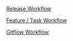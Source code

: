 [Release Workflow](https://learngitbranching.js.org/?NODEMO&command=importTreeNow%20%7B%22branches%22%3A%7B%22main%22%3A%7B%22remoteTrackingBranchID%22%3Anull%2C%22remote%22%3Afalse%2C%22target%22%3A%22C8%22%2C%22id%22%3A%22main%22%2C%22type%22%3A%22branch%22%7D%2C%22v1%22%3A%7B%22remoteTrackingBranchID%22%3Anull%2C%22remote%22%3Afalse%2C%22target%22%3A%22C9%22%2C%22id%22%3A%22v1%22%2C%22type%22%3A%22branch%22%7D%2C%22v2%22%3A%7B%22remoteTrackingBranchID%22%3Anull%2C%22remote%22%3Afalse%2C%22target%22%3A%22C10%22%2C%22id%22%3A%22v2%22%2C%22type%22%3A%22branch%22%7D%7D%2C%22commits%22%3A%7B%22C0%22%3A%7B%22type%22%3A%22commit%22%2C%22parents%22%3A%5B%5D%2C%22author%22%3A%22Peter%20Cottle%22%2C%22createTime%22%3A%22Mon%20Nov%2005%202012%2000%3A56%3A47%20GMT-0800%20%28PST%29%22%2C%22commitMessage%22%3A%22Quick%20Commit.%20Go%20Bears%21%22%2C%22id%22%3A%22C0%22%2C%22rootCommit%22%3Atrue%7D%2C%22C1%22%3A%7B%22type%22%3A%22commit%22%2C%22parents%22%3A%5B%22C0%22%5D%2C%22author%22%3A%22Peter%20Cottle%22%2C%22createTime%22%3A%22Mon%20Nov%2005%202012%2000%3A56%3A47%20GMT-0800%20%28PST%29%22%2C%22commitMessage%22%3A%22Quick%20Commit.%20Go%20Bears%21%22%2C%22id%22%3A%22C1%22%7D%2C%22C2%22%3A%7B%22type%22%3A%22commit%22%2C%22parents%22%3A%5B%22C1%22%5D%2C%22author%22%3A%22Peter%20Cottle%22%2C%22createTime%22%3A%22Fri%20Mar%2024%202023%2010%3A01%3A08%20GMT+0000%20%28Greenwich%20Mean%20Time%29%22%2C%22commitMessage%22%3A%22Quick%20commit.%20Go%20Bears%21%22%2C%22id%22%3A%22C2%22%7D%2C%22C3%22%3A%7B%22type%22%3A%22commit%22%2C%22parents%22%3A%5B%22C2%22%5D%2C%22author%22%3A%22Peter%20Cottle%22%2C%22createTime%22%3A%22Fri%20Mar%2024%202023%2010%3A01%3A31%20GMT+0000%20%28Greenwich%20Mean%20Time%29%22%2C%22commitMessage%22%3A%22Quick%20commit.%20Go%20Bears%21%22%2C%22id%22%3A%22C3%22%7D%2C%22C4%22%3A%7B%22type%22%3A%22commit%22%2C%22parents%22%3A%5B%22C3%22%5D%2C%22author%22%3A%22Peter%20Cottle%22%2C%22createTime%22%3A%22Fri%20Mar%2024%202023%2010%3A01%3A43%20GMT+0000%20%28Greenwich%20Mean%20Time%29%22%2C%22commitMessage%22%3A%22Quick%20commit.%20Go%20Bears%21%22%2C%22id%22%3A%22C4%22%7D%2C%22C5%22%3A%7B%22type%22%3A%22commit%22%2C%22parents%22%3A%5B%22C2%22%5D%2C%22author%22%3A%22Peter%20Cottle%22%2C%22createTime%22%3A%22Fri%20Mar%2024%202023%2010%3A02%3A39%20GMT+0000%20%28Greenwich%20Mean%20Time%29%22%2C%22commitMessage%22%3A%22Quick%20commit.%20Go%20Bears%21%22%2C%22id%22%3A%22C5%22%7D%2C%22C6%22%3A%7B%22type%22%3A%22commit%22%2C%22parents%22%3A%5B%22C4%22%5D%2C%22author%22%3A%22Peter%20Cottle%22%2C%22createTime%22%3A%22Fri%20Mar%2024%202023%2010%3A03%3A12%20GMT+0000%20%28Greenwich%20Mean%20Time%29%22%2C%22commitMessage%22%3A%22Quick%20commit.%20Go%20Bears%21%22%2C%22id%22%3A%22C6%22%7D%2C%22C7%22%3A%7B%22type%22%3A%22commit%22%2C%22parents%22%3A%5B%22C6%22%5D%2C%22author%22%3A%22Peter%20Cottle%22%2C%22createTime%22%3A%22Fri%20Mar%2024%202023%2010%3A03%3A35%20GMT+0000%20%28Greenwich%20Mean%20Time%29%22%2C%22commitMessage%22%3A%22Quick%20commit.%20Go%20Bears%21%22%2C%22id%22%3A%22C7%22%7D%2C%22C8%22%3A%7B%22type%22%3A%22commit%22%2C%22parents%22%3A%5B%22C7%22%5D%2C%22author%22%3A%22Peter%20Cottle%22%2C%22createTime%22%3A%22Fri%20Mar%2024%202023%2010%3A03%3A39%20GMT+0000%20%28Greenwich%20Mean%20Time%29%22%2C%22commitMessage%22%3A%22Quick%20commit.%20Go%20Bears%21%22%2C%22id%22%3A%22C8%22%7D%2C%22C9%22%3A%7B%22type%22%3A%22commit%22%2C%22parents%22%3A%5B%22C5%22%5D%2C%22author%22%3A%22Peter%20Cottle%22%2C%22createTime%22%3A%22Fri%20Mar%2024%202023%2010%3A03%3A55%20GMT+0000%20%28Greenwich%20Mean%20Time%29%22%2C%22commitMessage%22%3A%22Quick%20commit.%20Go%20Bears%21%22%2C%22id%22%3A%22C9%22%7D%2C%22C10%22%3A%7B%22type%22%3A%22commit%22%2C%22parents%22%3A%5B%22C6%22%5D%2C%22author%22%3A%22Peter%20Cottle%22%2C%22createTime%22%3A%22Fri%20Mar%2024%202023%2010%3A04%3A17%20GMT+0000%20%28Greenwich%20Mean%20Time%29%22%2C%22commitMessage%22%3A%22Quick%20commit.%20Go%20Bears%21%22%2C%22id%22%3A%22C10%22%7D%7D%2C%22tags%22%3A%7B%22v1.0.0%22%3A%7B%22target%22%3A%22C2%22%2C%22id%22%3A%22v1.0.0%22%2C%22type%22%3A%22tag%22%7D%2C%22v1.0.1%22%3A%7B%22target%22%3A%22C5%22%2C%22id%22%3A%22v1.0.1%22%2C%22type%22%3A%22tag%22%7D%2C%22v1.0.2%22%3A%7B%22target%22%3A%22C9%22%2C%22id%22%3A%22v1.0.2%22%2C%22type%22%3A%22tag%22%7D%2C%22v2.0.0%22%3A%7B%22target%22%3A%22C6%22%2C%22id%22%3A%22v2.0.0%22%2C%22type%22%3A%22tag%22%7D%2C%22v2.0.1%22%3A%7B%22target%22%3A%22C10%22%2C%22id%22%3A%22v2.0.1%22%2C%22type%22%3A%22tag%22%7D%7D%2C%22HEAD%22%3A%7B%22id%22%3A%22HEAD%22%2C%22target%22%3A%22main%22%2C%22type%22%3A%22general%20ref%22%7D%7D)

[Feature / Task Workflow](https://learngitbranching.js.org/?NODEMO&command=importTreeNow%20%7B%22branches%22%3A%7B%22main%22%3A%7B%22remoteTrackingBranchID%22%3Anull%2C%22remote%22%3Afalse%2C%22target%22%3A%22C8%22%2C%22id%22%3A%22main%22%2C%22type%22%3A%22branch%22%7D%2C%22v1%22%3A%7B%22remoteTrackingBranchID%22%3Anull%2C%22remote%22%3Afalse%2C%22target%22%3A%22C9%22%2C%22id%22%3A%22v1%22%2C%22type%22%3A%22branch%22%7D%2C%22v2%22%3A%7B%22remoteTrackingBranchID%22%3Anull%2C%22remote%22%3Afalse%2C%22target%22%3A%22C10%22%2C%22id%22%3A%22v2%22%2C%22type%22%3A%22branch%22%7D%7D%2C%22commits%22%3A%7B%22C0%22%3A%7B%22type%22%3A%22commit%22%2C%22parents%22%3A%5B%5D%2C%22author%22%3A%22Peter%20Cottle%22%2C%22createTime%22%3A%22Mon%20Nov%2005%202012%2000%3A56%3A47%20GMT-0800%20%28PST%29%22%2C%22commitMessage%22%3A%22Quick%20Commit.%20Go%20Bears%21%22%2C%22id%22%3A%22C0%22%2C%22rootCommit%22%3Atrue%7D%2C%22C1%22%3A%7B%22type%22%3A%22commit%22%2C%22parents%22%3A%5B%22C0%22%5D%2C%22author%22%3A%22Peter%20Cottle%22%2C%22createTime%22%3A%22Mon%20N)

[Gitflow Workflow](https://learngitbranching.js.org/?NODEMO&command=importTreeNow%20%7B%22branches%22%3A%7B%22main%22%3A%7B%22remoteTrackingBranchID%22%3Anull%2C%22remote%22%3Afalse%2C%22target%22%3A%22C12%22%2C%22id%22%3A%22main%22%2C%22type%22%3A%22branch%22%7D%2C%22dev%22%3A%7B%22remoteTrackingBranchID%22%3Anull%2C%22remote%22%3Afalse%2C%22target%22%3A%22C17%22%2C%22id%22%3A%22dev%22%2C%22type%22%3A%22branch%22%7D%2C%22feature1%22%3A%7B%22remoteTrackingBranchID%22%3Anull%2C%22remote%22%3Afalse%2C%22target%22%3A%22C4%22%2C%22id%22%3A%22feature1%22%2C%22type%22%3A%22branch%22%7D%2C%22issue1%22%3A%7B%22remoteTrackingBranchID%22%3Anull%2C%22remote%22%3Afalse%2C%22target%22%3A%22C6%22%2C%22id%22%3A%22issue1%22%2C%22type%22%3A%22branch%22%7D%2C%22feature2%22%3A%7B%22remoteTrackingBranchID%22%3Anull%2C%22remote%22%3Afalse%2C%22target%22%3A%22C10%22%2C%22id%22%3A%22feature2%22%2C%22type%22%3A%22branch%22%7D%2C%22issue2%22%3A%7B%22remoteTrackingBranchID%22%3Anull%2C%22remote%22%3Afalse%2C%22target%22%3A%22C11%22%2C%22id%22%3A%22issue2%22%2C%22type%22%3A%22branch%22%7D%2C%22feature3%22%3A%7B%22remoteTrackingBranchID%22%3Anull%2C%22remote%22%3Afalse%2C%22target%22%3A%22C15%22%2C%22id%22%3A%22feature3%22%2C%22type%22%3A%22branch%22%7D%7D%2C%22commits%22%3A%7B%22C0%22%3A%7B%22type%22%3A%22commit%22%2C%22parents%22%3A%5B%5D%2C%22author%22%3A%22Peter%20Cottle%22%2C%22createTime%22%3A%22Mon%20Nov%2005%202012%2000%3A56%3A47%20GMT-0800%20%28PST%29%22%2C%22commitMessage%22%3A%22Quick%20Commit.%20Go%20Bears%21%22%2C%22id%22%3A%22C0%22%2C%22rootCommit%22%3Atrue%7D%2C%22C1%22%3A%7B%22type%22%3A%22commit%22%2C%22parents%22%3A%5B%22C0%22%5D%2C%22author%22%3A%22Peter%20Cottle%22%2C%22createTime%22%3A%22Mon%20Nov%2005%202012%2000%3A56%3A47%20GMT-0800%20%28PST%29%22%2C%22commitMessage%22%3A%22Quick%20Commit.%20Go%20Bears%21%22%2C%22id%22%3A%22C1%22%7D%2C%22C2%22%3A%7B%22type%22%3A%22commit%22%2C%22parents%22%3A%5B%22C1%22%5D%2C%22author%22%3A%22Peter%20Cottle%22%2C%22createTime%22%3A%22Fri%20Mar%2024%202023%2010%3A13%3A12%20GMT+0000%20%28Greenwich%20Mean%20Time%29%22%2C%22commitMessage%22%3A%22Quick%20commit.%20Go%20Bears%21%22%2C%22id%22%3A%22C2%22%7D%2C%22C3%22%3A%7B%22type%22%3A%22commit%22%2C%22parents%22%3A%5B%22C2%22%5D%2C%22author%22%3A%22Peter%20Cottle%22%2C%22createTime%22%3A%22Fri%20Mar%2024%202023%2010%3A13%3A17%20GMT+0000%20%28Greenwich%20Mean%20Time%29%22%2C%22commitMessage%22%3A%22Quick%20commit.%20Go%20Bears%21%22%2C%22id%22%3A%22C3%22%7D%2C%22C4%22%3A%7B%22type%22%3A%22commit%22%2C%22parents%22%3A%5B%22C3%22%5D%2C%22author%22%3A%22Peter%20Cottle%22%2C%22createTime%22%3A%22Fri%20Mar%2024%202023%2010%3A13%3A23%20GMT+0000%20%28Greenwich%20Mean%20Time%29%22%2C%22commitMessage%22%3A%22Quick%20commit.%20Go%20Bears%21%22%2C%22id%22%3A%22C4%22%7D%2C%22C5%22%3A%7B%22type%22%3A%22commit%22%2C%22parents%22%3A%5B%22C4%22%5D%2C%22author%22%3A%22Peter%20Cottle%22%2C%22createTime%22%3A%22Fri%20Mar%2024%202023%2010%3A14%3A02%20GMT+0000%20%28Greenwich%20Mean%20Time%29%22%2C%22commitMessage%22%3A%22Quick%20commit.%20Go%20Bears%21%22%2C%22id%22%3A%22C5%22%7D%2C%22C6%22%3A%7B%22type%22%3A%22commit%22%2C%22parents%22%3A%5B%22C5%22%5D%2C%22author%22%3A%22Peter%20Cottle%22%2C%22createTime%22%3A%22Fri%20Mar%2024%202023%2010%3A14%3A05%20GMT+0000%20%28Greenwich%20Mean%20Time%29%22%2C%22commitMessage%22%3A%22Quick%20commit.%20Go%20Bears%21%22%2C%22id%22%3A%22C6%22%7D%2C%22C7%22%3A%7B%22type%22%3A%22commit%22%2C%22parents%22%3A%5B%22C4%22%5D%2C%22author%22%3A%22Peter%20Cottle%22%2C%22createTime%22%3A%22Fri%20Mar%2024%202023%2010%3A14%3A34%20GMT+0000%20%28Greenwich%20Mean%20Time%29%22%2C%22commitMessage%22%3A%22Quick%20commit.%20Go%20Bears%21%22%2C%22id%22%3A%22C7%22%7D%2C%22C8%22%3A%7B%22type%22%3A%22commit%22%2C%22parents%22%3A%5B%22C7%22%5D%2C%22author%22%3A%22Peter%20Cottle%22%2C%22createTime%22%3A%22Fri%20Mar%2024%202023%2010%3A14%3A36%20GMT+0000%20%28Greenwich%20Mean%20Time%29%22%2C%22commitMessage%22%3A%22Quick%20commit.%20Go%20Bears%21%22%2C%22id%22%3A%22C8%22%7D%2C%22C9%22%3A%7B%22type%22%3A%22commit%22%2C%22parents%22%3A%5B%22C8%22%5D%2C%22author%22%3A%22Peter%20Cottle%22%2C%22createTime%22%3A%22Fri%20Mar%2024%202023%2010%3A14%3A43%20GMT+0000%20%28Greenwich%20Mean%20Time%29%22%2C%22commitMessage%22%3A%22Quick%20commit.%20Go%20Bears%21%22%2C%22id%22%3A%22C9%22%7D%2C%22C10%22%3A%7B%22type%22%3A%22commit%22%2C%22parents%22%3A%5B%22C9%22%5D%2C%22author%22%3A%22Peter%20Cottle%22%2C%22createTime%22%3A%22Fri%20Mar%2024%202023%2010%3A14%3A44%20GMT+0000%20%28Greenwich%20Mean%20Time%29%22%2C%22commitMessage%22%3A%22Quick%20commit.%20Go%20Bears%21%22%2C%22id%22%3A%22C10%22%7D%2C%22C11%22%3A%7B%22type%22%3A%22commit%22%2C%22parents%22%3A%5B%22C6%22%5D%2C%22author%22%3A%22Peter%20Cottle%22%2C%22createTime%22%3A%22Fri%20Mar%2024%202023%2010%3A15%3A21%20GMT+0000%20%28Greenwich%20Mean%20Time%29%22%2C%22commitMessage%22%3A%22Quick%20commit.%20Go%20Bears%21%22%2C%22id%22%3A%22C11%22%7D%2C%22C12%22%3A%7B%22type%22%3A%22commit%22%2C%22parents%22%3A%5B%22C6%22%2C%22C10%22%5D%2C%22author%22%3A%22Peter%20Cottle%22%2C%22createTime%22%3A%22Fri%20Mar%2024%202023%2010%3A15%3A44%20GMT+0000%20%28Greenwich%20Mean%20Time%29%22%2C%22commitMessage%22%3A%22Merge%20branch%20%5C%22feature2%5C%22%20into%20branch%20%5C%22dev%5C%22%22%2C%22id%22%3A%22C12%22%7D%2C%22C13%22%3A%7B%22type%22%3A%22commit%22%2C%22parents%22%3A%5B%22C12%22%5D%2C%22author%22%3A%22Peter%20Cottle%22%2C%22createTime%22%3A%22Fri%20Mar%2024%202023%2010%3A16%3A57%20GMT+0000%20%28Greenwich%20Mean%20Time%29%22%2C%22commitMessage%22%3A%22Quick%20commit.%20Go%20Bears%21%22%2C%22id%22%3A%22C13%22%7D%2C%22C14%22%3A%7B%22type%22%3A%22commit%22%2C%22parents%22%3A%5B%22C13%22%5D%2C%22author%22%3A%22Peter%20Cottle%22%2C%22createTime%22%3A%22Fri%20Mar%2024%202023%2010%3A16%3A58%20GMT+0000%20%28Greenwich%20Mean%20Time%29%22%2C%22commitMessage%22%3A%22Quick%20commit.%20Go%20Bears%21%22%2C%22id%22%3A%22C14%22%7D%2C%22C15%22%3A%7B%22type%22%3A%22commit%22%2C%22parents%22%3A%5B%22C14%22%5D%2C%22author%22%3A%22Peter%20Cottle%22%2C%22createTime%22%3A%22Fri%20Mar%2024%202023%2010%3A17%3A00%20GMT+0000%20%28Greenwich%20Mean%20Time%29%22%2C%22commitMessage%22%3A%22Quick%20commit.%20Go%20Bears%21%22%2C%22id%22%3A%22C15%22%7D%2C%22C16%22%3A%7B%22type%22%3A%22commit%22%2C%22parents%22%3A%5B%22C12%22%2C%22C11%22%5D%2C%22author%22%3A%22Peter%20Cottle%22%2C%22createTime%22%3A%22Fri%20Mar%2024%202023%2010%3A17%3A15%20GMT+0000%20%28Greenwich%20Mean%20Time%29%22%2C%22commitMessage%22%3A%22Merge%20branch%20%5C%22issue2%5C%22%20into%20branch%20%5C%22dev%5C%22%22%2C%22id%22%3A%22C16%22%7D%2C%22C17%22%3A%7B%22type%22%3A%22commit%22%2C%22parents%22%3A%5B%22C16%22%2C%22C15%22%5D%2C%22author%22%3A%22Peter%20Cottle%22%2C%22createTime%22%3A%22Fri%20Mar%2024%202023%2010%3A17%3A24%20GMT+0000%20%28Greenwich%20Mean%20Time%29%22%2C%22commitMessage%22%3A%22Merge%20branch%20%5C%22feature3%5C%22%20into%20branch%20%5C%22dev%5C%22%22%2C%22id%22%3A%22C17%22%7D%7D%2C%22tags%22%3A%7B%22v1.0.0%22%3A%7B%22target%22%3A%22C1%22%2C%22id%22%3A%22v1.0.0%22%2C%22type%22%3A%22tag%22%7D%2C%22v2.0.0%22%3A%7B%22target%22%3A%22C12%22%2C%22id%22%3A%22v2.0.0%22%2C%22type%22%3A%22tag%22%7D%7D%2C%22HEAD%22%3A%7B%22id%22%3A%22HEAD%22%2C%22target%22%3A%22dev%22%2C%22type%22%3A%22general%20ref%22%7D%7D)
